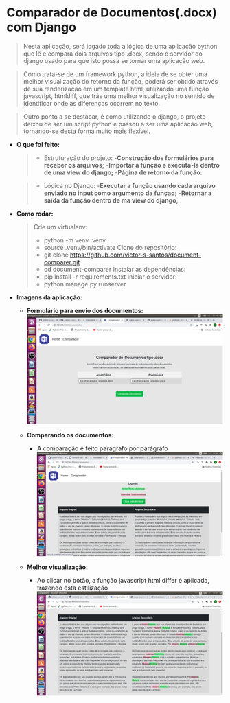 # Comparador de Documentos(.docx) com Django
> Nesta aplicação, será jogado toda a lógica de uma aplicação python que lê e compara dois arquivos tipo .docx, sendo o servidor do django usado para que isto possa se tornar uma aplicação web.

> Como trata-se de um framework python, a ideia de se obter uma melhor visualização do retorno da função, poderá ser obtido através de sua renderização em um template html, utilizando uma função javascript, htmldiff, que trás uma melhor visualização no sentido de identificar onde as diferenças ocorrem no texto.

>Outro ponto a se destacar, é como utilizando o django, o projeto deixou de ser um script python e passou a ser uma aplicação web, tornando-se desta forma muito mais flexível.

* __O que foi feito:__
    >- Estruturação do projeto:
    >   -__Construção dos formulários para receber os arquivos;__
    >   -__Importar a função e executá-la dentro de uma view do django;__
    >   -__Página de retorno da função.__

    >- Lógica no Django:
    >   -__Executar a função usando cada arquivo enviado no input como argumento da funçao;__
    >   -__Retornar a saída da função dentro de ma view do django;__

* __Como rodar:__
    > Crie um virtualenv:
    >   - python -m venv .venv
    >   - source .venv/bin/activate
    > Clone do repositório:
    >   - git clone https://github.com/victor-s-santos/document-comparer.git
    >   - cd document-comparer
    > Instalar as dependências:
    >   - pip install -r requirements.txt
    > Iniciar o servidor:
    >   - python manage.py runserver
    
* __Imagens da aplicação:__
    * __Formulário para envio dos documentos:__
    ![Visual1](temp/visual1.png)
    
    * __Comparando os documentos:__
        - A comparação é feito parágrafo por parágrafo 
    ![Visual2](temp/visual2.png)
    
    * __Melhor visualização:__
        - Ao clicar no botão, a função javascript html differ é aplicada, trazendo esta estilização
    ![Visual3](temp/visual3.png)
